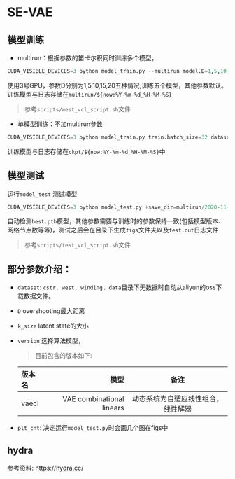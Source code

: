 # SE-VAE

## 模型训练

- multirun：根据参数的笛卡尔积同时训练多个模型，
``` python
CUDA_VISIBLE_DEVICES=3 python model_train.py --multirun model.D=1,5,10,15,20 dataset=west model.k_size=16 model.dynamic.num_linears=8
```
 使用3号GPU，参数D分别为1,5,10,15,20五种情况,训练五个模型，其他参数默认。训练模型与日志存储在```multirun/${now:%Y-%m-%d_%H-%M-%S}```
 
> 参考```scripts/west_vcl_script.sh```文件
 
 - 单模型训练：不加multirun参数
 
``` python
CUDA_VISIBLE_DEVICES=3 python model_train.py train.batch_size=32 dataset=winding model.D=1
```
训练模型与日志存储在```ckpt/${now:%Y-%m-%d_%H-%M-%S}```中
 
## 模型测试
运行```model_test``` 测试模型
``` python
CUDA_VISIBLE_DEVICES=3 python model_test.py +save_dir=multirun/2020-11-16/13-45-39/4 dataset=winding model.k_size=16 model.dynamic.num_linears=8 model.D=25
```
自动检测```best.pth```模型，其他参数需要与训练时的参数保持一致(包括模型版本、网络节点数等等)，测试之后会在目录下生成```figs```文件夹以及```test.out```日志文件
> 参考```scripts/test_vcl_script.sh```文件

## 部分参数介绍：
- ```dataset```: ```cstr, west, winding```，```data```目录下无数据时自动从aliyun的oss下载数据文件。
- ```D``` overshooting最大距离
- ```k_size``` latent state的大小
- ```version``` 选择算法模型，
    > 目前包含的版本如下:
    
    | 版本名      |   模型   |   备注   |
    | :-------- | --------:| :------: |
    | vaecl    |  VAE combinational linears  |   动态系统为自适应线性组合，线性解器 |
- ```plt_cnt```: 决定运行```model_test.py```时会画几个图在figs中
## hydra  
参考资料: https://hydra.cc/
